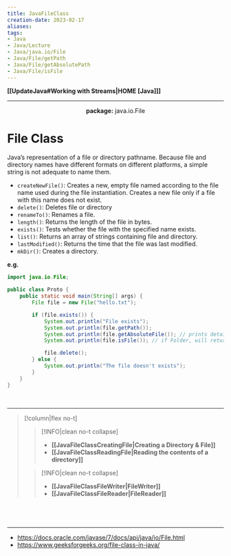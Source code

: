 ```yaml
---
title: JavaFileClass
creation-date: 2023-02-17
aliases:
tags:
- Java
- Java/Lecture
- Java/java.io/File
- Java/File/getPath
- Java/File/getAbsolutePath
- Java/File/isFile
---
```

**[[UpdateJava#Working with Streams|HOME [Java]]]**

---
<center><strong>package:</strong> java.io.File</center>

# File Class
Java’s representation of a file or directory pathname. Because file and directory names have different formats on different platforms, a simple string is not adequate to name them.
- `createNewFile()`: Creates a new, empty file named according to the file name used during the file instantiation. Creates a new file only if a file with this name does not exist.
- `delete()`: Deletes file or directory
- `renameTo()`: Renames a file.
- `length()`: Returns the length of the file in bytes.
- `exists()`: Tests whether the file with the specified name exists.
- `list()`: Returns an array of strings containing file and directory.
- `lastModified()`: Returns the time that the file was last modified.
- `mkDir()`: Creates a directory.

**e.g.**
```java
import java.io.File;

public class Proto {
    public static void main(String[] args) {
        File file = new File("hello.txt");

        if (file.exists()) {
            System.out.println("File exists");
            System.out.println(file.getPath());
            System.out.println(file.getAbsoluteFile()); // prints detailed path
            System.out.println(file.isFile()); // if Folder, will return false

            file.delete();
        } else {
            System.out.println("The file doesn't exists");
        }
    }
}
```

<br>

---
>[!column|flex no-t]
>>[!INFO|clean no-t collapse]
>>- **[[JavaFileClassCreatingFile|Creating a Directory & File]]**
>>- **[[JavaFileClassReadingFile|Reading the contents of a directory]]**
>
>>[!INFO|clean no-t collapse]
>>- **[[JavaFileClassFileWriter|FileWriter]]**
>>- **[[JavaFileClassFileReader|FileReader]]**

<br>

# 
---
- https://docs.oracle.com/javase/7/docs/api/java/io/File.html
- https://www.geeksforgeeks.org/file-class-in-java/